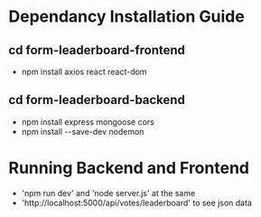 # Dependancy Installation Guide

## cd form-leaderboard-frontend
- npm install axios react react-dom

## cd form-leaderboard-backend
- npm install express mongoose cors
- npm install --save-dev nodemon

# Running Backend and Frontend
- 'npm run dev' and 'node server.js' at the same
- 'http://localhost:5000/api/votes/leaderboard' to see json data
